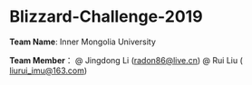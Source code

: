 # Blizzard-Challenge-2019

__Team Name__: Inner Mongolia University

__Team Member__： @ Jingdong Li (radon86@live.cn)
              @ Rui Liu ( liurui_imu@163.com)
